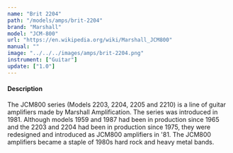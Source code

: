 ```yaml
---
name: "Brit 2204"
path: "/models/amps/brit-2204"
brand: "Marshall"
model: "JCM-800"
url: "https://en.wikipedia.org/wiki/Marshall_JCM800"
manual: ""
image: "../../../images/amps/brit-2204.png"
instrument: ["Guitar"]
update: ["1.0"]
---
```

#### Description
The JCM800 series (Models 2203, 2204, 2205 and 2210) is a line of guitar amplifiers made by Marshall Amplification. The series was introduced in 1981. Although models 1959 and 1987 had been in production since 1965 and the 2203 and 2204 had been in production since 1975, they were redesigned and introduced as JCM800 amplifiers in '81. The JCM800 amplifiers became a staple of 1980s hard rock and heavy metal bands. 